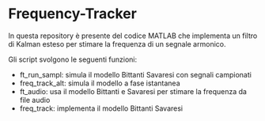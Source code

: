 # Frequency-Tracker

<p>In questa repository è presente del codice MATLAB che implementa un filtro di Kalman esteso per stimare la frequenza di un segnale armonico.</p>
<p>
Gli script svolgono le seguenti funzioni:
  <ul>
<li>ft_run_sampl: simula il modello Bittanti Savaresi con segnali campionati</li>
<li>freq_track_alt: simula il modello a fase istantanea</li>
<li>ft_audio: usa il modello Bittanti e Savaresi per stimare la frequenza da file audio</li>
<li>freq_track: implementa il modello Bittanti Savaresi</li>
  </ul>
</p>

